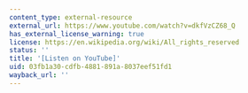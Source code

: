```yaml
---
content_type: external-resource
external_url: https://www.youtube.com/watch?v=dkfVzCZ68_Q
has_external_license_warning: true
license: https://en.wikipedia.org/wiki/All_rights_reserved
status: ''
title: '[Listen on YouTube]'
uid: 03fb1a30-cdfb-4881-891a-8037eef51fd1
wayback_url: ''
---
```

